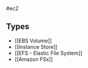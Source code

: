 #ec2
## Types
- [[EBS Volume]]
- [[Instance Store]]
- [[EFS - Elastic File System]]
- [[Amazon FSx]]